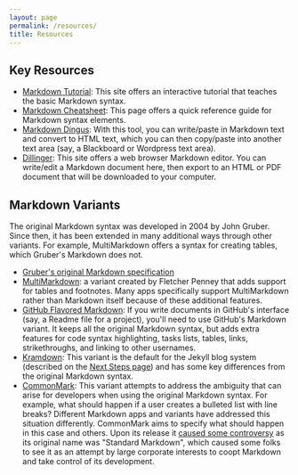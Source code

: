 ```yaml
---
layout: page
permalink: /resources/
title: Resources
---
```

## Key Resources

* [Markdown Tutorial](http://www.markdowntutorial.com/): This site offers an interactive tutorial that teaches the basic Markdown syntax.
* [Markdown Cheatsheet](https://github.com/adam-p/markdown-here/wiki/Markdown-Cheatsheet): This page offers a quick reference guide for Markdown syntax elements.
* [Markdown Dingus](http://daringfireball.net/projects/markdown/dingus): With this tool, you can write/paste in Markdown text and convert to HTML text, which you can then copy/paste into another text area (say, a Blackboard or Wordpress text area).
* [Dillinger](http://dillinger.io/): This site offers a web browser Markdown editor. You can write/edit a Markdown document here, then export to an HTML or PDF document that will be downloaded to your computer.

## Markdown Variants

The original Markdown syntax was developed in 2004 by John Gruber. Since then, it has been extended in many additional ways through other variants. For example, MultiMarkdown offers a syntax for creating tables, which Gruber's Markdown does not.

* [Gruber's original Markdown specification](https://daringfireball.net/projects/markdown/)
* [MultiMarkdown](http://fletcherpenney.net/multimarkdown/): a variant created by Fletcher Penney that adds support for tables and footnotes. Many apps specifically support MultiMarkdown rather than Markdown itself because of these additional features.
* [GitHub Flavored Markdown](https://guides.github.com/features/mastering-markdown/#GitHub-flavored-markdown): If you write documents in GitHub's interface (say, a Readme file for a project), you'll need to use GitHub's Markdown variant. It keeps all the original Markdown syntax, but adds extra features for code syntax highlighting, tasks lists, tables, links, strikethroughs, and linking to other usernames.
* [Kramdown](http://kramdown.gettalong.org/syntax.html): This variant is the default for the Jekyll blog system (described on the [Next Steps page](../next/index.html#blog)) and has some key differences from the original Markdown syntax.
* [CommonMark](http://spec.commonmark.org/): This variant attempts to address the ambiguity that can arise for developers when using the original Markdown syntax. For example, what should happen if a user creates a bulleted list with line breaks? Different Markdown apps and variants have addressed this situation differently. CommonMark aims to specify what should happen in this case and others. Upon its release it [caused some controversy](http://arstechnica.com/information-technology/2014/10/markdown-throwdown-what-happens-when-foss-software-gets-corporate-backing/2/) as its original name was "Standard Markdown", which caused some folks to see it as an attempt by large corporate interests to coopt Markdown and take control of its development.

